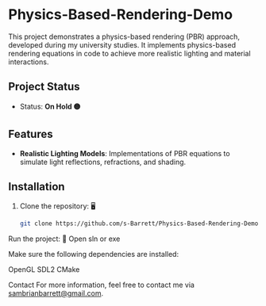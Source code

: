 # Physics-Based-Rendering-Demo
This project demonstrates a physics-based rendering (PBR) approach, developed during my university studies. It implements physics-based rendering equations in code to achieve more realistic lighting and material interactions.

## Project Status
- Status: **On Hold 🟡**
##

## Features

- **Realistic Lighting Models**: Implementations of PBR equations to simulate light reflections, refractions, and shading.

## Installation

1. Clone the repository: 🖥️
   ```bash
   git clone https://github.com/s-Barrett/Physics-Based-Rendering-Demo.git

Run the project: 💽
Open sln or exe

Make sure the following dependencies are installed:

OpenGL
SDL2
CMake

Contact
For more information, feel free to contact me via sambrianbarrett@gmail.com.
